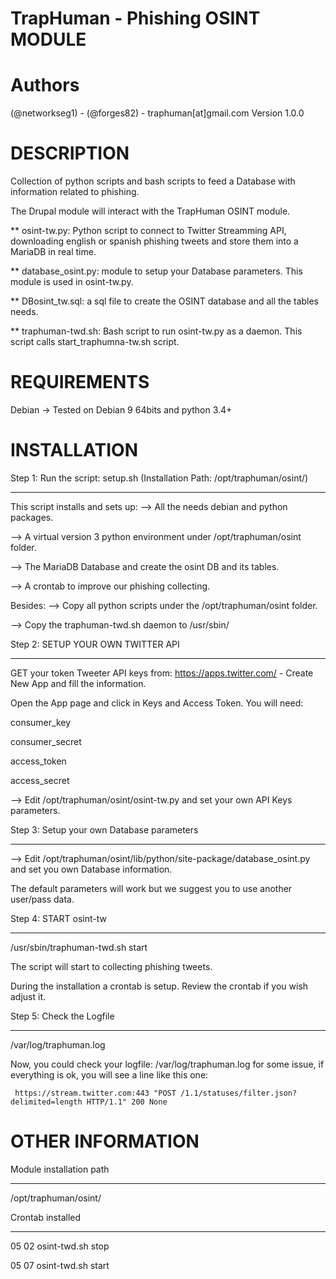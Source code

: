 

#    TrapHuman - Phishing OSINT MODULE    


# Authors 
(@networkseg1) - (@forges82) - traphuman[at]gmail.com
Version 1.0.0


# DESCRIPTION


Collection of python scripts and bash scripts to feed a Database with information related to
phishing. 

The Drupal module will interact with the TrapHuman OSINT module.


** osint-tw.py: Python script to connect to Twitter Streamming API, downloading english or spanish phishing tweets and store them into 
a MariaDB in real time.

** database_osint.py: module to setup your Database parameters. This module is used in
osint-tw.py.

** DBosint_tw.sql: a sql file to create the OSINT database and all the tables needs.

** traphuman-twd.sh: Bash script to run osint-tw.py as a daemon. This script calls start_traphumna-tw.sh script.



# REQUIREMENTS


Debian -> Tested on Debian 9 64bits and python 3.4+


# INSTALLATION


Step 1: Run the script: setup.sh    (Installation Path: /opt/traphuman/osint/)
______________________________________________________________________________________         

This script installs and sets up:
--> All the needs debian and python packages.

--> A virtual version 3 python environment under /opt/traphuman/osint folder.

--> The MariaDB Database and create the osint DB and its tables. 

--> A crontab to improve our phishing collecting.

Besides:
--> Copy all python scripts  under the /opt/traphuman/osint folder.

--> Copy the traphuman-twd.sh daemon to /usr/sbin/


Step 2: SETUP YOUR OWN TWITTER API
____________________________________

GET your token Tweeter API keys from: https://apps.twitter.com/ - Create New App and fill the
information.

Open the App page and click in Keys and Access Token. You will need:

consumer_key

consumer_secret

access_token

access_secret

-->  Edit /opt/traphuman/osint/osint-tw.py and set your own API Keys parameters.


Step 3: Setup your own Database parameters
___________________________________________

--> Edit /opt/traphuman/osint/lib/python/site-package/database_osint.py and set you own Database information. 

The default parameters will work but we suggest you to use another user/pass data.



Step 4: START osint-tw
______________________
 
/usr/sbin/traphuman-twd.sh start

The script will start to collecting phishing tweets.

During the installation a crontab is setup. Review the crontab if you wish adjust it.


Step 5: Check the Logfile
_________________________

/var/log/traphuman.log

Now, you could check your logfile: /var/log/traphuman.log for some issue, if everything is ok, you will see a line like this one:

     https://stream.twitter.com:443 "POST /1.1/statuses/filter.json?delimited=length HTTP/1.1" 200 None


# OTHER INFORMATION


Module installation path
________________________

/opt/traphuman/osint/


Crontab installed
_________________

05 02 osint-twd.sh stop

05 07 osint-twd.sh start


